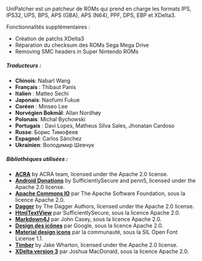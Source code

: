 UniPatcher est un patcheur de ROMs qui prend en charge les formats IPS, IPS32, UPS, BPS, APS (GBA), APS (N64), PPF, DPS, EBP et XDelta3.

Fonctionnalités supplémentaires :

- Création de patchs XDelta3
- Réparation du checksum des ROMs Sega Mega Drive
- Removing SMC headers in Super Nintendo ROMs

##### Traducteurs :

- **Chinois**: Nabarl Wang
- **Français** : Thibaut Panis
- **Italien** : Matteo Sechi
- **Japonais**: Naofumi Fukue
- **Coréen** : Minseo Lee
- **Norvégien Bokmål**: Allan Nordhøy
- **Polonais**: Michal Bychowski
- **Portugais** : Davi Lopes, Matheus Silva Sales, Jhonatan Cardoso
- **Russe**: Борис Тимофеев
- **Espagnol**: Carlos Sánchez
- **Ukrainien**: Володимир Шевчук

##### Bibliothèques utilisées :

- [**ACRA**](https://github.com/ACRA/acra) by ACRA team, licensed under the Apache 2.0 license.
- [**Android Donations**](https://github.com/penn5/donations) by SufficientlySecure and penn5, licensed under the Apache 2.0 license.
- [**Apache Commons IO**](https://commons.apache.org/proper/commons-io/) par The Apache Software Foundation, sous la licence Apache 2.0.
- [**Dagger**](https://github.com/google/dagger) by The Dagger Authors, licensed under the Apache 2.0 license.
- [**HtmlTextView**](https://github.com/SufficientlySecure/html-textview) par SufficientlySecure, sous la licence Apache 2.0.
- [**Markdown4J**](https://github.com/jdcasey/markdown4j) par John Casey, sous la licence Apache 2.0.
- [**Design des icônes**](https://github.com/google/material-design-icons) par Google, sous la licence Apache 2.0.
- [**Material design icons**](https://materialdesignicons.com) par la communauté, sous la SIL Open Font License 1.1.
- [**Timber**](https://github.com/JakeWharton/timber) by Jake Wharton, licensed under the Apache 2.0 license.
- [**XDelta version 3**](https://github.com/jmacd/xdelta) par Joshua MacDonald, sous la licence Apache 2.0.